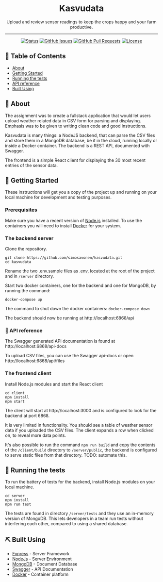 <br>
<br>
<br>
<h1 align="center">Kasvudata</h1>
<p align="center">Upload and review sensor readings to keep the crops happy and your farm productive.</p> 

***

<div align="center">

  [![Status](https://img.shields.io/badge/status-active-success.svg)]() 
  [![GitHub Issues](https://img.shields.io/github/issues/simosavonen/kasvudata.svg)](https://github.com/simosavonen/kasvudata/issues)
  [![GitHub Pull Requests](https://img.shields.io/github/issues-pr/simosavonen/kasvudata.svg)](https://github.com/simosavonen/kasvudata/pulls)
  [![License](https://img.shields.io/badge/license-MIT-blue.svg)](/LICENSE)

</div>

## 📝 Table of Contents
- [About](#about)
- [Getting Started](#getting_started)
- [Running the tests](#tests)
- [API reference](#apidoc)
- [Built Using](#built_using)


## 🧐 About <a name = "about"></a>
The assignment was to create a fullstack application that would let users upload weather related data in CSV form for parsing and displaying. Emphasis was to be given to writing clean code and good instructions.

Kasvudata is many things: a NodeJS backend, that can parse the CSV files and store them in a MongoDB database, be it in the cloud, running locally or inside a Docker container. The backend is a REST API, documented with Swagger.

The frontend is a simple React client for displaying the 30 most recent entries of the sensor data.

  
## 🏁 Getting Started <a name = "getting_started"></a>
These instructions will get you a copy of the project up and running on your local machine for development and testing purposes. 

### Prerequisites
Make sure you have a recent version of <a href="https://nodejs.org/en/" rel="noopener">Node.js</a> installed. To use the containers you will need to install <a href="https://www.docker.com/" rel="noopener">Docker</a> for your system. 

### The backend server
Clone the repository.

```
git clone https://github.com/simosavonen/kasvudata.git
cd kasvudata
```

Rename the two .env.sample files as .env, located at the root of the project and in `/server` directory.

Start two docker containers, one for the backend and one for MongoDB, by running the command:

```
docker-compose up
```

The command to shut down the docker containers: `docker-compose down`

The backend should now be running at http://localhost:6868/api

### 📓 API reference <a name = "apidoc"></a>
The Swagger generated API documentation is found at http://localhost:6868/api-docs

To upload CSV files, you can use the Swagger api-docs or open http://localhost:6868/api/files

### The frontend client
Install Node.js modules and start the React client

```
cd client
npm install
npm start
```

The client will start at http://localhost:3000 and is configured to look for the backend at port 6868.

It is very limited in functionality. You should see a table of weather sensor data if you uploaded the CSV files. The client expands a row when clicked on, to reveal more data points.

It's also possible to run the command `npm run build` and copy the contents of the `/client/build` directory to `/server/public`, the backend is configured to serve static files from that directory.
TODO: automate this.


## 🔧 Running the tests <a name = "tests"></a>

To run the battery of tests for the backend, install Node.js modules on your local machine.

```
cd server
npm install
npm run test
``` 

The tests are found in directory `/server/tests` and they use an in-memory version of MongoDB. This lets developers in a team run tests without interfering each other, compared to using a shared database.


## ⛏️ Built Using <a name = "built_using"></a>
- [Express](https://expressjs.com/) - Server Framework
- [NodeJs](https://nodejs.org/en/) - Server Environment
- [MongoDB](https://mongodb.com) - Document Database
- [Swagger](https://swagger.io/) - API Documentation
- [Docker](https://www.docker.com/) - Container platform
